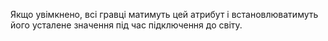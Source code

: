 Якщо увімкнено, всі гравці матимуть цей атрибут і встановлюватимуть його усталене значення під час підключення до світу.